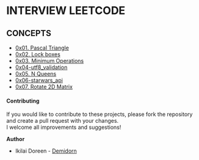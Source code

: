 # INTERVIEW LEETCODE
## CONCEPTS
- [0x01. Pascal Triangle](https://github.com/Demidorn/alx-interview/tree/main/0x00-pascal_triangle)
- [0x02. Lock boxes](https://github.com/Demidorn/alx-interview/tree/main/0x01-lockboxes)
- [0x03. Minimum Operations](https://github.com/Demidorn/alx-interview/tree/main/0x02-minimum_operations)
- [0x04-utf8_validation](https://github.com/Demidorn/alx-interview/tree/main/0x04-utf8_validation)
- [0x05. N Queens](https://github.com/Demidorn/alx-interview/tree/main/0x05-nqueens)
- [0x06-starwars_api](https://github.com/Demidorn/alx-interview/tree/main/0x06-starwars_api)
- [0x07. Rotate 2D Matrix](https://github.com/Demidorn/alx-interview/tree/main/0x07-rotate_2d_matrix)

#### **Contributing** <br>
If you would like to contribute to these projects, please fork the repository and create a pull request with your changes.<br> I welcome all improvements and suggestions!

**Author**
* Ikilai Doreen - [Demidorn](https://github.com/Demidorn)